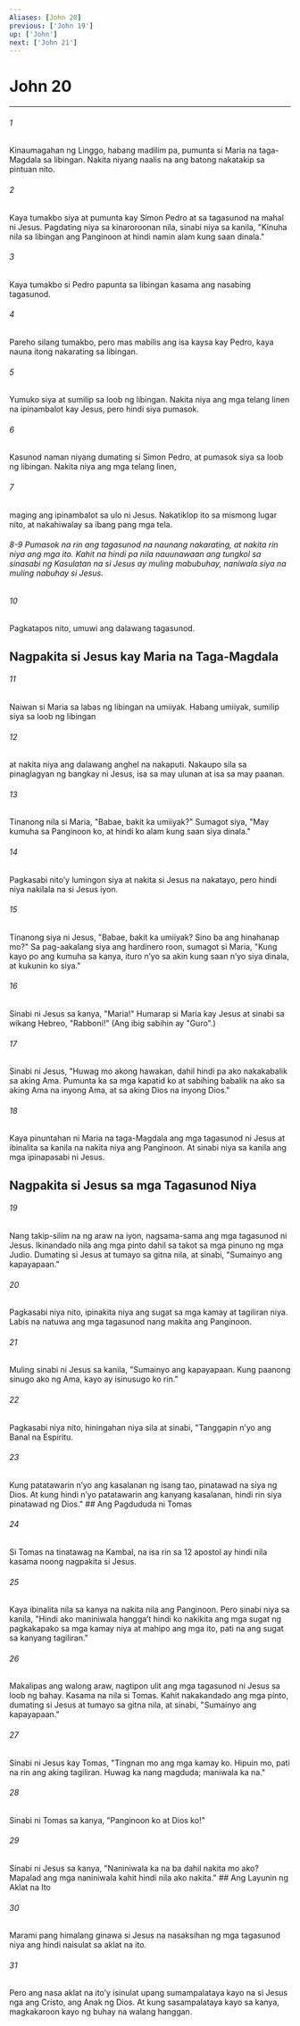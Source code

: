 ```yaml
---
Aliases: [John 20]
previous: ['John 19']
up: ['John']
next: ['John 21']
---
```

# John 20

***






















###### 1 










Kinaumagahan ng Linggo, habang madilim pa, pumunta si Maria na taga-Magdala sa libingan. Nakita niyang naalis na ang batong nakatakip sa pintuan nito. 





















###### 2 










Kaya tumakbo siya at pumunta kay Simon Pedro at sa tagasunod na mahal ni Jesus. Pagdating niya sa kinaroroonan nila, sinabi niya sa kanila, "Kinuha nila sa libingan ang Panginoon at hindi namin alam kung saan dinala." 





















###### 3 










Kaya tumakbo si Pedro papunta sa libingan kasama ang nasabing tagasunod. 





















###### 4 










Pareho silang tumakbo, pero mas mabilis ang isa kaysa kay Pedro, kaya nauna itong nakarating sa libingan. 





















###### 5 










Yumuko siya at sumilip sa loob ng libingan. Nakita niya ang mga telang linen na ipinambalot kay Jesus, pero hindi siya pumasok. 





















###### 6 










Kasunod naman niyang dumating si Simon Pedro, at pumasok siya sa loob ng libingan. Nakita niya ang mga telang linen, 





















###### 7 










maging ang ipinambalot sa ulo ni Jesus. Nakatiklop ito sa mismong lugar nito, at nakahiwalay sa ibang pang mga tela.

###### 8-9 Pumasok na rin ang tagasunod na naunang nakarating, at nakita rin niya ang mga ito. Kahit na hindi pa nila nauunawaan ang tungkol sa sinasabi ng Kasulatan na si Jesus ay muling mabubuhay, naniwala siya na muling nabuhay si Jesus. 





















###### 10 










Pagkatapos nito, umuwi ang dalawang tagasunod.

## Nagpakita si Jesus kay Maria na Taga-Magdala 





















###### 11 










Naiwan si Maria sa labas ng libingan na umiiyak. Habang umiiyak, sumilip siya sa loob ng libingan 





















###### 12 










at nakita niya ang dalawang anghel na nakaputi. Nakaupo sila sa pinaglagyan ng bangkay ni Jesus, isa sa may ulunan at isa sa may paanan. 





















###### 13 










Tinanong nila si Maria, "Babae, bakit ka umiiyak?" Sumagot siya, "May kumuha sa Panginoon ko, at hindi ko alam kung saan siya dinala." 





















###### 14 










Pagkasabi nitoʼy lumingon siya at nakita si Jesus na nakatayo, pero hindi niya nakilala na si Jesus iyon. 





















###### 15 










Tinanong siya ni Jesus, "Babae, bakit ka umiiyak? Sino ba ang hinahanap mo?" Sa pag-aakalang siya ang hardinero roon, sumagot si Maria, "Kung kayo po ang kumuha sa kanya, ituro nʼyo sa akin kung saan nʼyo siya dinala, at kukunin ko siya." 





















###### 16 










Sinabi ni Jesus sa kanya, "Maria!" Humarap si Maria kay Jesus at sinabi sa wikang Hebreo, "Rabboni!" (Ang ibig sabihin ay "Guro".) 





















###### 17 










Sinabi ni Jesus, "Huwag mo akong hawakan, dahil hindi pa ako nakakabalik sa aking Ama. Pumunta ka sa mga kapatid ko at sabihing babalik na ako sa aking Ama na inyong Ama, at sa aking Dios na inyong Dios." 





















###### 18 










Kaya pinuntahan ni Maria na taga-Magdala ang mga tagasunod ni Jesus at ibinalita sa kanila na nakita niya ang Panginoon. At sinabi niya sa kanila ang mga ipinapasabi ni Jesus.

## Nagpakita si Jesus sa mga Tagasunod Niya 





















###### 19 










Nang takip-silim na ng araw na iyon, nagsama-sama ang mga tagasunod ni Jesus. Ikinandado nila ang mga pinto dahil sa takot sa mga pinuno ng mga Judio. Dumating si Jesus at tumayo sa gitna nila, at sinabi, "Sumainyo ang kapayapaan." 





















###### 20 










Pagkasabi niya nito, ipinakita niya ang sugat sa mga kamay at tagiliran niya. Labis na natuwa ang mga tagasunod nang makita ang Panginoon. 





















###### 21 










Muling sinabi ni Jesus sa kanila, "Sumainyo ang kapayapaan. Kung paanong sinugo ako ng Ama, kayo ay isinusugo ko rin." 





















###### 22 










Pagkasabi niya nito, hiningahan niya sila at sinabi, "Tanggapin nʼyo ang Banal na Espiritu. 





















###### 23 










Kung patatawarin nʼyo ang kasalanan ng isang tao, pinatawad na siya ng Dios. At kung hindi nʼyo patatawarin ang kanyang kasalanan, hindi rin siya pinatawad ng Dios." ## Ang Pagdududa ni Tomas 





















###### 24 










Si Tomas na tinatawag na Kambal, na isa rin sa 12 apostol ay hindi nila kasama noong nagpakita si Jesus. 





















###### 25 










Kaya ibinalita nila sa kanya na nakita nila ang Panginoon. Pero sinabi niya sa kanila, "Hindi ako maniniwala hanggaʼt hindi ko nakikita ang mga sugat ng pagkakapako sa mga kamay niya at mahipo ang mga ito, pati na ang sugat sa kanyang tagiliran." 





















###### 26 










Makalipas ang walong araw, nagtipon ulit ang mga tagasunod ni Jesus sa loob ng bahay. Kasama na nila si Tomas. Kahit nakakandado ang mga pinto, dumating si Jesus at tumayo sa gitna nila, at sinabi, "Sumainyo ang kapayapaan." 





















###### 27 










Sinabi ni Jesus kay Tomas, "Tingnan mo ang mga kamay ko. Hipuin mo, pati na rin ang aking tagiliran. Huwag ka nang magduda; maniwala ka na." 





















###### 28 










Sinabi ni Tomas sa kanya, "Panginoon ko at Dios ko!" 





















###### 29 










Sinabi ni Jesus sa kanya, "Naniniwala ka na ba dahil nakita mo ako? Mapalad ang mga naniniwala kahit hindi nila ako nakita." ## Ang Layunin ng Aklat na Ito 





















###### 30 










Marami pang himalang ginawa si Jesus na nasaksihan ng mga tagasunod niya ang hindi naisulat sa aklat na ito. 





















###### 31 










Pero ang nasa aklat na itoʼy isinulat upang sumampalataya kayo na si Jesus nga ang Cristo, ang Anak ng Dios. At kung sasampalataya kayo sa kanya, magkakaroon kayo ng buhay na walang hanggan.
